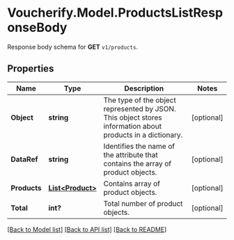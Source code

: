 # Voucherify.Model.ProductsListResponseBody
Response body schema for **GET** `v1/products`.

## Properties

Name | Type | Description | Notes
------------ | ------------- | ------------- | -------------
**Object** | **string** | The type of the object represented by JSON. This object stores information about products in a dictionary. | [optional] 
**DataRef** | **string** | Identifies the name of the attribute that contains the array of product objects. | [optional] 
**Products** | [**List&lt;Product&gt;**](Product.md) | Contains array of product objects. | [optional] 
**Total** | **int?** | Total number of product objects. | [optional] 

[[Back to Model list]](../README.md#documentation-for-models) [[Back to API list]](../README.md#documentation-for-api-endpoints) [[Back to README]](../README.md)

